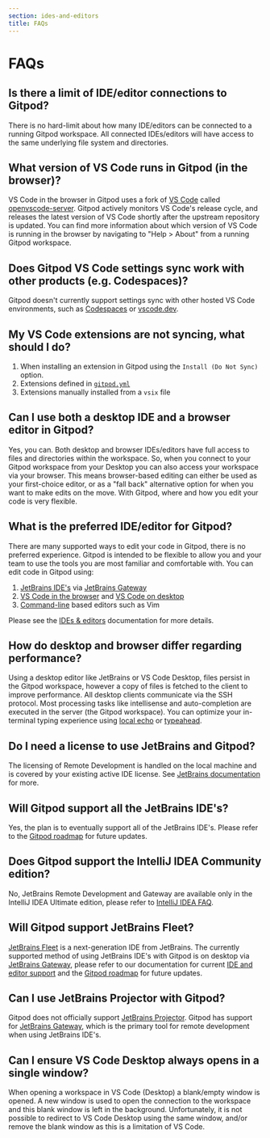 ```yaml
---
section: ides-and-editors
title: FAQs
---
```


<script context="module">
  export const prerender = true;
</script>

# FAQs

## Is there a limit of IDE/editor connections to Gitpod?

There is no hard-limit about how many IDE/editors can be connected to a running Gitpod workspace. All connected IDEs/editors will have access to the same underlying file system and directories.

## What version of VS Code runs in Gitpod (in the browser)?

VS Code in the browser in Gitpod uses a fork of [VS Code](https://github.com/microsoft/vscode) called [openvscode-server](https://github.com/gitpod-io/openvscode-server). Gitpod actively monitors VS Code's release cycle, and releases the latest version of VS Code shortly after the upstream repository is updated. You can find more information about which version of VS Code is running in the browser by navigating to "Help > About" from a running Gitpod workspace.

## Does Gitpod VS Code settings sync work with other products (e.g. Codespaces)?

Gitpod doesn't currently support settings sync with other hosted VS Code environments, such as [Codespaces](https://github.com/features/codespaces) or [vscode.dev](https://vscode.dev/).

## My VS Code extensions are not syncing, what should I do?

1. When installing an extension in Gitpod using the `Install (Do Not Sync)` option.
2. Extensions defined in [`gitpod.yml`](https://www.gitpod.io/docs/references/gitpod-yml/)
3. Extensions manually installed from a `vsix` file

## Can I use both a desktop IDE and a browser editor in Gitpod?

Yes, you can. Both desktop and browser IDEs/editors have full access to files and directories within the workspace. So, when you connect to your Gitpod workspace from your Desktop you can also access your workspace via your browser. This means browser-based editing can either be used as your first-choice editor, or as a "fall back" alternative option for when you want to make edits on the move. With Gitpod, where and how you edit your code is very flexible.

## What is the preferred IDE/editor for Gitpod?

There are many supported ways to edit your code in Gitpod, there is no preferred experience. Gitpod is intended to be flexible to allow you and your team to use the tools you are most familiar and comfortable with. You can edit code in Gitpod using:

1. [JetBrains IDE's](/docs/references/ides-and-editors) via [JetBrains Gateway](/docs/integrations/jetbrains-gateway)
2. [VS Code in the browser](/docs/references/ides-and-editors/vscode-browser) and [VS Code on desktop](/docs/references/ides-and-editors/vscode)
3. [Command-line](/docs/references/ides-and-editors/command-line) based editors such as Vim

Please see the [IDEs & editors](/docs/references/ides-and-editors) documentation for more details.

## How do desktop and browser differ regarding performance?

Using a desktop editor like JetBrains or VS Code Desktop, files persist in the Gitpod workspace, however a copy of files is fetched to the client to improve performance. All desktop clients communicate via the SSH protocol. Most processing tasks like intellisense and auto-completion are executed in the server (the Gitpod workspace). You can optimize your in-terminal typing experience using [local echo](https://code.visualstudio.com/updates/v1_51#_local-echo) or [typeahead](https://www.jetbrains.com/help/rider/Advanced_settings.html#advanced_terminal).

## Do I need a license to use JetBrains and Gitpod?

The licensing of Remote Development is handled on the local machine and is covered by your existing active IDE license. See [JetBrains documentation](https://www.jetbrains.com/help/idea/remote-development-starting-page.html#licensing) for more.

## Will Gitpod support all the JetBrains IDE's?

Yes, the plan is to eventually support all of the JetBrains IDE's. Please refer to the [Gitpod roadmap](https://www.gitpod.io/roadmap) for future updates.

## Does Gitpod support the IntelliJ IDEA Community edition?

No, JetBrains Remote Development and Gateway are available only in the IntelliJ IDEA Ultimate edition, please refer to [IntelliJ IDEA FAQ](https://www.jetbrains.com/help/idea/faq-about-remote-development.html#community).

## Will Gitpod support JetBrains Fleet?

[JetBrains Fleet](https://www.jetbrains.com/fleet/) is a next-generation IDE from JetBrains. The currently supported method of using JetBrains IDE's with Gitpod is on desktop via [JetBrains Gateway](/docs/integrations/jetbrains-gateway), please refer to our documentation for current [IDE and editor support](/docs/references/ides-and-editors) and the [Gitpod roadmap](https://www.gitpod.io/roadmap) for future updates.

## Can I use JetBrains Projector with Gitpod?

Gitpod does not officially support [JetBrains Projector](https://lp.jetbrains.com/projector/). Gitpod has support for [JetBrains Gateway](/docs/integrations/jetbrains-gateway), which is the primary tool for remote development when using JetBrains IDE's.

## Can I ensure VS Code Desktop always opens in a single window?


When opening a workspace in VS Code (Desktop) a blank/empty window is opened. A new window is used to open the connection to the workspace and this blank window is left in the background. Unfortunately, it is not possible to redirect to VS Code Desktop using the same window, and/or remove the blank window as this is a limitation of VS Code.
